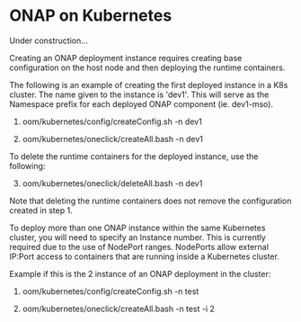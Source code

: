 ONAP on Kubernetes
====================

Under construction...


Creating an ONAP deployment instance requires creating base configuration on the
host node and then deploying the runtime containers.

The following is an example of creating the first deployed instance in a K8s
cluster. The name given to the instance is 'dev1'. This will serve as the
Namespace prefix for each deployed ONAP component (ie. dev1-mso).

  1. oom/kubernetes/config/createConfig.sh -n dev1

  2. oom/kubernetes/oneclick/createAll.bash -n dev1

To delete the runtime containers for the deployed instance, use the following:

  3. oom/kubernetes/oneclick/deleteAll.bash -n dev1

Note that deleting the runtime containers does not remove the configuration
created in step 1.


To deploy more than one ONAP instance within the same Kubernetes cluster, you
will need to specify an Instance number. This is currently required due to the
use of NodePort ranges. NodePorts allow external IP:Port access to containers
that are running inside a Kubernetes cluster.

Example if this is the 2 instance of an ONAP deployment in the cluster:

  1. oom/kubernetes/config/createConfig.sh -n test

  2. oom/kubernetes/oneclick/createAll.bash -n test -i 2

